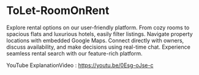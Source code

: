 # ToLet-RoomOnRent
Explore rental options on our user-friendly platform. From cozy rooms to spacious flats and luxurious hotels, easily filter listings. Navigate property locations with embedded Google Maps. Connect directly with owners, discuss availability, and make decisions using real-time chat. Experience seamless rental search with our feature-rich platform.

YouTube ExplanationVideo : https://youtu.be/0Esg-oJse-c
